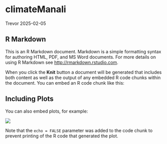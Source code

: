 climateManali
================
Trevor
2025-02-05

## R Markdown

This is an R Markdown document. Markdown is a simple formatting syntax
for authoring HTML, PDF, and MS Word documents. For more details on
using R Markdown see <http://rmarkdown.rstudio.com>.

When you click the **Knit** button a document will be generated that
includes both content as well as the output of any embedded R code
chunks within the document. You can embed an R code chunk like this:

## Including Plots

You can also embed plots, for example:

![](climateM_files/figure-gfm/pressure-1.png)<!-- -->

Note that the `echo = FALSE` parameter was added to the code chunk to
prevent printing of the R code that generated the plot.

